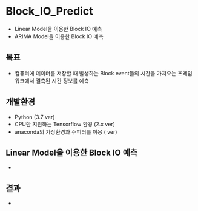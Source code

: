 # Block_IO_Predict

- Linear Model을 이용한 Block IO 예측
- ARIMA Model을 이용한 Block IO 예측

## 목표

- 컴퓨터에 데이터를 저장할 때 발생하는 Block event들의 시간을 가져오는 프레임워크에서 결측된 시간 정보를 예측

## 개발환경

- Python (3.7 ver)
- CPU만 지원하는 Tensorflow 환경 (2.x ver)
- anaconda의 가상환경과 주피터를 이용 ( ver)

## Linear Model을 이용한 Block IO 예측

-
  
## 결과

- 
